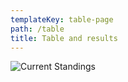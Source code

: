 ```yaml
---
templateKey: table-page
path: /table
title: Table and results
---
```

![](/img/april-3-standings.jpg "Current Standings")